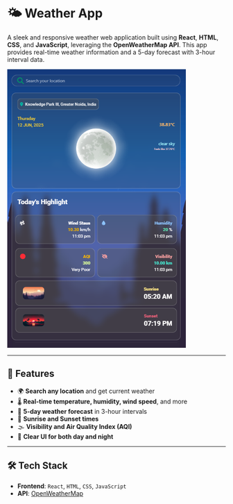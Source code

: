 # 🌤️ Weather App

A sleek and responsive weather web application built using **React**, **HTML**, **CSS**, and **JavaScript**, leveraging the **OpenWeatherMap API**. This app provides real-time weather information and a 5-day forecast with 3-hour interval data.

![Weather App Screenshot](./wapp.png)

---

## 🔧 Features

- 🌍 **Search any location** and get current weather
- 🌡️ **Real-time temperature, humidity, wind speed**, and more
- 📆 **5-day weather forecast** in 3-hour intervals
- 🌅 **Sunrise and Sunset times**
- 🌫️ **Visibility and Air Quality Index (AQI)**
- 🌙 **Clear UI for both day and night**

---

## 🛠️ Tech Stack

- **Frontend**: `React`, `HTML`, `CSS`, `JavaScript`
- **API**: [OpenWeatherMap](https://openweathermap.org/api)
